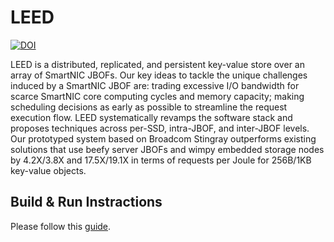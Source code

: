 # LEED

[![DOI](https://zenodo.org/badge/407594373.svg)](https://zenodo.org/badge/latestdoi/407594373)

LEED is a distributed, replicated, and persistent key-value store over an array of SmartNIC JBOFs. Our key ideas to tackle the unique challenges induced by a SmartNIC JBOF are: trading excessive I/O bandwidth for scarce SmartNIC core computing cycles and memory capacity; making scheduling decisions as early as possible to streamline the request execution flow. LEED systematically revamps the software stack and proposes techniques across per-SSD, intra-JBOF, and inter-JBOF levels. Our prototyped system based on Broadcom Stingray outperforms existing solutions that use beefy server JBOFs and wimpy embedded storage nodes by 4.2X/3.8X and 17.5X/19.1X in terms of requests per Joule for 256B/1KB key-value objects.

## Build & Run Instractions
Please follow this [guide](/spdk/app/leed/README.md).
